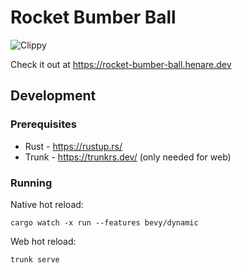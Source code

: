 # Rocket Bumber Ball

![Clippy](https://github.com/meringu/rocket-bumber-ball/actions/workflows/clippy.yml/badge.svg)

Check it out at https://rocket-bumber-ball.henare.dev

## Development

### Prerequisites

- Rust - https://rustup.rs/
- Trunk - https://trunkrs.dev/ (only needed for web)

### Running

Native hot reload:
```
cargo watch -x run --features bevy/dynamic
```

Web hot reload:
```
trunk serve
```
